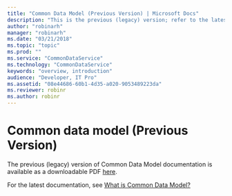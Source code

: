 ```yaml
---
title: "Common Data Model (Previous Version) | Microsoft Docs"
description: "This is the previous (legacy) version; refer to the latest version."
author: "robinarh"
manager: "robinarh"
ms.date: "03/21/2018"
ms.topic: "topic"
ms.prod: ""
ms.service: "CommonDataService"
ms.technology: "CommonDataService"
keywords: "overview, introduction"
audience: "Developer, IT Pro"
ms.assetid: "08e44686-60b1-4d35-a020-9053489223da"
ms.reviewer: robinr
ms.author: robinr
---
```


# Common data model (Previous Version)

The previous (legacy) version of Common Data Model documentation is available as a downloadable PDF [here](https://go.microsoft.com/fwlink/?linkid=2043404).

For the latest documentation, see [What is Common Data Model?](/common-data-model/)




